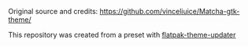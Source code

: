 Original source and credits: https://github.com/vinceliuice/Matcha-gtk-theme/

This repository was created from a preset with [flatpak-theme-updater](https://codeberg.org/Mek101/flatpak-theme-updater)